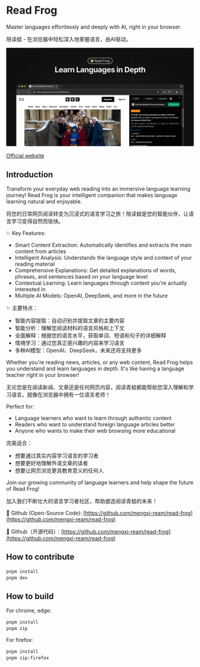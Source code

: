 # Read Frog

Master languages effortlessly and deeply with AI, right in your browser.

陪读蛙 - 在浏览器中轻松深入地掌握语言，由AI驱动。

![Read Frog](/docs/opengraph.svg)

[Official website](https://readfrog.mengxi.work)

## Introduction

Transform your everyday web reading into an immersive language learning journey! Read Frog is your intelligent companion that makes language learning natural and enjoyable.

将您的日常网页阅读转变为沉浸式的语言学习之旅！陪读蛙是您的智能伙伴，让语言学习变得自然而愉快。

✨ Key Features:

- Smart Content Extraction: Automatically identifies and extracts the main content from articles
- Intelligent Analysis: Understands the language style and context of your reading material
- Comprehensive Explanations: Get detailed explanations of words, phrases, and sentences based on your language level
- Contextual Learning: Learn languages through content you're actually interested in
- Multiple AI Models: OpenAI, DeepSeek, and more in the future

✨ 主要特点：

- 智能内容提取：自动识别并提取文章的主要内容
- 智能分析：理解您阅读材料的语言风格和上下文
- 全面解释：根据您的语言水平，获取单词、短语和句子的详细解释
- 情境学习：通过您真正感兴趣的内容来学习语言
- 多种AI模型：OpenAI、DeepSeek，未来还将支持更多

Whether you're reading news, articles, or any web content, Read Frog helps you understand and learn languages in depth. It's like having a language teacher right in your browser!

无论您是在阅读新闻、文章还是任何网页内容，阅读青蛙都能帮助您深入理解和学习语言。就像在浏览器中拥有一位语言老师！

Perfect for:

- Language learners who want to learn through authentic content
- Readers who want to understand foreign language articles better
- Anyone who wants to make their web browsing more educational

完美适合：

- 想要通过真实内容学习语言的学习者
- 想要更好地理解外语文章的读者
- 想要让网页浏览更具教育意义的任何人

Join our growing community of language learners and help shape the future of Read Frog!

加入我们不断壮大的语言学习者社区，帮助塑造阅读青蛙的未来！

🌟 Github (Open-Source Code): [https://github.com/mengxi-ream/read-frog](https://github.com/mengxi-ream/read-frog)

🌟 Github（开源代码）：[https://github.com/mengxi-ream/read-frog](https://github.com/mengxi-ream/read-frog)

## How to contribute

```bash
pnpm install
pnpm dev
```

## How to build

For chrome, edge:

```bash
pnpm install
pnpm zip
```

For firefox:

```bash
pnpm install
pnpm zip:firefox
```
